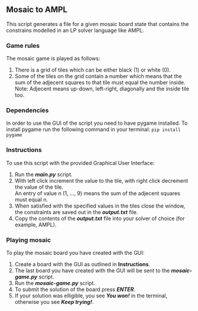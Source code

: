 ## Mosaic to AMPL

This script generates a file for a given mosaic board state that contains the constrains modelled in an LP solver language like AMPL.

### Game rules

The mosaic game is played as follows:

1. There is a grid of tiles which can be either black (1) or white (0).
2. Some of the tiles on the grid contain a number which means that the sum of the adjecent squares to that tile must equal the number inside.
   Note: Adjecent means up-down, left-right, diagonally and the inside tile too.

### Dependencies

In order to use the GUI of the script you need to have pygame installed.
To install pygame run the following command in your terminal:
`pip install pygame`

### Instructions

To use this script with the provided Graphical User Interface:

1. Run the **_main.py_** script.
2. With left click increment the value to the tile, with right click decrement the value of the tile.<br />
   An entry of value n (1, ..., 9) means the sum of the adjecent squares must equal n.
3. When satisfied with the specified values in the tiles close the window, the constraints are saved out in the **_output.txt_** file.
4. Copy the contents of the **_output.txt_** file into your solver of choice (for example, AMPL).

### Playing mosaic

To play the mosaic board you have created with the GUI:

1. Create a board with the GUI as outlined in **Instructions**.
2. The last board you have created with the GUI will be sent to the **_mosaic-game.py_** script.
3. Run the **_mosaic-game.py_** script.
4. To submit the solution of the board press **_ENTER_**.
5. If your solution was elligible, you see **_You won!_** in the terminal, otherwise you see **_Keep trying!_**.
